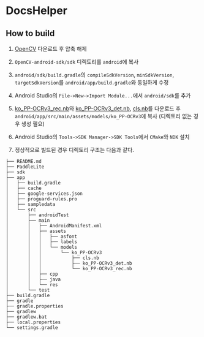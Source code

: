 # DocsHelper

## How to build

1. [OpenCV](https://sourceforge.net/projects/opencvlibrary/files/4.6.0/opencv-4.6.0-android-sdk.zip/download) 다운로드 후 압축 해제

2. `OpenCV-android-sdk/sdk` 디렉토리를 `android`에 복사

3. `android/sdk/build.gradle`의 `compileSdkVersion`, `minSdkVersion`, `targetSdkVersion`를 `android/app/build.gradle`와 동일하게 수정

4. Android Studio의 `File->New->Import Module...`에서 `android/sdk`를 추가

5. [ko_PP-OCRv3_rec.nb](https://drive.google.com/file/d/1Zaagx6j_pe0Kaj4Wrq7oFqVmUzCf_eH4/view?usp=share_link)와 [ko_PP-OCRv3_det.nb](https://drive.google.com/file/d/1aHqzOXvlnBjH0X-tDT9dR9yNyPGGVhQa/view?usp=share_link), [cls.nb](https://drive.google.com/file/d/1cF-Ap6UATvT0J9dfRW651mpqxp_evUrR/view?usp=share_link)를 다운로드 후 `android/app/src/main/assets/models/ko_PP-OCRv3`에 복사 (디렉토리 없는 경우 생성 필요)

6. Android Studio의 `Tools->SDK Manager->SDK Tools`에서 `CMake`와 `NDK` 설치

7. 정상적으로 빌드된 경우 디렉토리 구조는 다음과 같다.

```
├── README.md
├── PaddleLite
├── sdk
├── app
│   ├── build.gradle
│   ├── cache
│   ├── google-services.json
│   ├── proguard-rules.pro
│   ├── sampledata
│   └── src
│       ├── androidTest
│       ├── main
│       │   ├── AndroidManifest.xml
│       │   ├── assets
│       │   │   ├── asfont
│       │   │   ├── labels
│       │   │   └── models
│       │   │       └── ko_PP-OCRv3
│       │   │           ├── cls.nb
│       │   │           ├── ko_PP-OCRv3_det.nb
│       │   │           └── ko_PP-OCRv3_rec.nb
│       │   ├── cpp
│       │   ├── java
│       │   └── res
│       └── test
├── build.gradle
├── gradle
├── gradle.properties
├── gradlew
├── gradlew.bat
├── local.properties
└── settings.gradle
```
